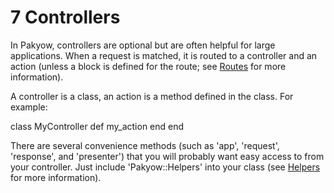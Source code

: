 <h1 id="section_7">7 Controllers</h1>

In Pakyow, controllers are optional but are often helpful for large applications. When a request is matched, it is routed to a controller and an action (unless a block is defined for the route; see [Routes](#section_4) for more information).

A controller is a class, an action is a method defined in the class. For example:

<div class="code ruby">
class MyController
  def my_action
  end
end
</div>

There are several convenience methods (such as 'app', 'request', 'response', and 'presenter') that you will probably want easy access to from your controller. Just include 'Pakyow::Helpers' into your class (see [Helpers](#section_8) for more information).
